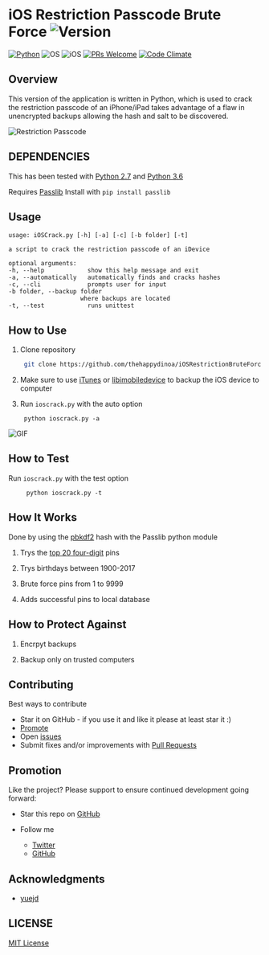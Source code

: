 # iOS Restriction Passcode Brute Force ![Version](https://img.shields.io/badge/Version-2.0.0-blue.svg?style=flat-square)

[![Python](https://img.shields.io/badge/Python-2.7%20&%203.6-orange.svg?style=flat-square)](https://www.python.org/downloads/release/python-2714/) ![OS](https://img.shields.io/badge/Works%20On-Linux%20|%20macOS%20|%20Windows%20-green.svg?style=flat-square) ![iOS](https://img.shields.io/badge/Tested%20On%20iOS-9.3.5%20|%2010.0.1%20|%2011.2.1-green.svg?style=flat-square) [![PRs Welcome](https://img.shields.io/badge/PRs-welcome-brightgreen.svg?style=flat-square)](http://makeapullrequest.com) [![Code Climate](https://img.shields.io/codeclimate/maintainability/thehappydinoa/iOSRestrictionBruteForce.svg?style=flat-square)](https://codeclimate.com/github/thehappydinoa/iOSRestrictionBruteForce)

## Overview

This version of the application is written in Python, which is used to crack the restriction passcode of an iPhone/iPad takes advantage of a flaw in unencrypted backups allowing the hash and salt to be discovered.

![Restriction Passcode](docs/ios-restrictions.jpeg)

## DEPENDENCIES

This has been tested with [Python 2.7](https://www.python.org/downloads/release/python-271/) and [Python 3.6](https://www.python.org/downloads/release/python-365/)

Requires [Passlib](https://passlib.readthedocs.io/en/stable/) Install with `pip install passlib`

## Usage

    usage: iOSCrack.py [-h] [-a] [-c] [-b folder] [-t]

    a script to crack the restriction passcode of an iDevice

    optional arguments:
    -h, --help            show this help message and exit
    -a, --automatically   automatically finds and cracks hashes
    -c, --cli             prompts user for input
    -b folder, --backup folder
                        where backups are located
    -t, --test            runs unittest

## How to Use

1.  Clone repository

    ```bash
     git clone https://github.com/thehappydinoa/iOSRestrictionBruteForce && cd iOSRestrictionBruteForce
    ```

2.  Make sure to use [iTunes](https://www.apple.com/itunes/download/) or [libimobiledevice](https://github.com/libimobiledevice/libimobiledevice) to backup the iOS device to computer

3.  Run `ioscrack.py` with the auto option

         python ioscrack.py -a

![GIF](docs/ioscrack.gif)

## How to Test

Run `ioscrack.py` with the test option

         python ioscrack.py -t

## How It Works

Done by using the [pbkdf2](http://www.ietf.org/rfc/rfc2898.txt) hash with the Passlib python module

1.  Trys the [top 20 four-digit](http://www.datagenetics.com/blog/september32012/index.html) pins

2.  Trys birthdays between 1900-2017

3.  Brute force pins from 1 to 9999

4.  Adds successful pins to local database

## How to Protect Against

1.  Encrpyt backups

2.  Backup only on trusted computers

## Contributing

Best ways to contribute

-   Star it on GitHub - if you use it and like it please at least star it :)
-   [Promote](#promotion)
-   Open [issues](https://github.com/thehappydinoa/iOSRestrictionBruteForce/issues)
-   Submit fixes and/or improvements with [Pull Requests](http://makeapullrequest.com)

## Promotion

Like the project? Please support to ensure continued development going forward:

-   Star this repo on [GitHub](action:files#disambiguate)
-   Follow me

    -   [Twitter](https://twitter.com/thehappydinoa)
    -   [GitHub](https://github.com/thehappydinoa)

## Acknowledgments

-   [yuejd](https://github.com/yuejd)

## LICENSE

[MIT License](LICENSE)
